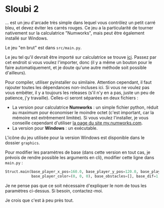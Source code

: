 # Sloubi 2

... est un jeu d'arcade très simple dans lequel vous contrôlez un petit carré bleu, et devez éviter les carrés rouges. Ce jeu a la particularité de tourner nativement sur la calculatrice "Numworks", mais peut être également installé sur Windows.

Le jeu "en brut" est dans ``src/main.py``. 

Le jeu tel qu'il devrait être importé sur calculatrice se trouve [ici](https://bit.ly/sloubi_2_latest). Passez par cet endroit si vous voulez l'importer, donc (il y a même un bouton pour le faire automatiquement, et je doute qu'une autre méthode soit possible d'ailleurs).

Pour compiler, utiliser pyinstaller ou similaire. Attention cependant, il faut rajouter toutes les dépendances non-incluses ici. Si vous ne voulez pas vous embêter, il y a toujours les releases (s'il n'y en a pas, juste un peu de patience, j'y travaille). Celles-ci seront séparées en deux fichiers :

* La version pour calculatrice **Numworks** : un simple fichier python, réduit au maximum pour économiser le moindre octet (c'est important, car la mémoire est extrêmement limitée). Si vous voulez l'installer, je vous conseille cependant d'utiliser [la page du site my.numworks.com](https://bit.ly/sloubi_2_latest).
* La version pour **Windows** : un exécutable.

L'icône du jeu utilisée pour la version Windows est disponible dans le dossier ``graphics``.

Pour modifier les paramètres de base (dans cette version en tout cas, je prévois de rendre possible les arguments en cli), modifier cette ligne dans ``main.py`` :
```python
Struct.main(base_player_x_pos=160.0, base_player_y_pos=120.0, base_player_speed=1.0, base_player_size=10.0,
            base_player_color=(0, 0, 0), base_obstacles=[], base_dif=1, base_speed=1.0, first_tick=0, base_fps=40.0)
```
Je ne pense pas que ce soit nécessaire d'expliquer le nom de tous les paramètres ci-dessus. Si besoin, contactez-moi.

Je crois que c'est à peu près tout.